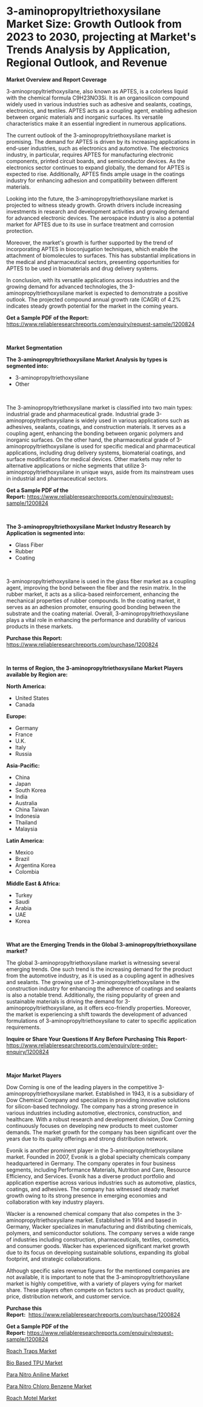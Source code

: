 <p><h1>3-aminopropyltriethoxysilane Market Size: Growth Outlook from 2023 to 2030, projecting at Market's Trends Analysis by Application, Regional Outlook, and Revenue</h1></p><p><strong>Market Overview and Report Coverage</strong></p>
<p><p>3-aminopropyltriethoxysilane, also known as APTES, is a colorless liquid with the chemical formula C9H23NO3Si. It is an organosilicon compound widely used in various industries such as adhesive and sealants, coatings, electronics, and textiles. APTES acts as a coupling agent, enabling adhesion between organic materials and inorganic surfaces. Its versatile characteristics make it an essential ingredient in numerous applications.</p><p>The current outlook of the 3-aminopropyltriethoxysilane market is promising. The demand for APTES is driven by its increasing applications in end-user industries, such as electronics and automotive. The electronics industry, in particular, requires APTES for manufacturing electronic components, printed circuit boards, and semiconductor devices. As the electronics sector continues to expand globally, the demand for APTES is expected to rise. Additionally, APTES finds ample usage in the coatings industry for enhancing adhesion and compatibility between different materials.</p><p>Looking into the future, the 3-aminopropyltriethoxysilane market is projected to witness steady growth. Growth drivers include increasing investments in research and development activities and growing demand for advanced electronic devices. The aerospace industry is also a potential market for APTES due to its use in surface treatment and corrosion protection.</p><p>Moreover, the market's growth is further supported by the trend of incorporating APTES in bioconjugation techniques, which enable the attachment of biomolecules to surfaces. This has substantial implications in the medical and pharmaceutical sectors, presenting opportunities for APTES to be used in biomaterials and drug delivery systems.</p><p>In conclusion, with its versatile applications across industries and the growing demand for advanced technologies, the 3-aminopropyltriethoxysilane market is expected to demonstrate a positive outlook. The projected compound annual growth rate (CAGR) of 4.2% indicates steady growth potential for the market in the coming years.</p></p>
<p><strong>Get a Sample PDF of the Report:</strong> <a href="https://www.reliableresearchreports.com/enquiry/request-sample/1200824">https://www.reliableresearchreports.com/enquiry/request-sample/1200824</a></p>
<p>&nbsp;</p>
<p><strong>Market Segmentation</strong></p>
<p><strong>The 3-aminopropyltriethoxysilane Market Analysis by types is segmented into:</strong></p>
<p><ul><li>3-aminopropyltriethoxysilane</li><li>Other</li></ul></p>
<p>&nbsp;</p>
<p><p>The 3-aminopropyltriethoxysilane market is classified into two main types: industrial grade and pharmaceutical grade. Industrial grade 3-aminopropyltriethoxysilane is widely used in various applications such as adhesives, sealants, coatings, and construction materials. It serves as a coupling agent, enhancing the bonding between organic polymers and inorganic surfaces. On the other hand, the pharmaceutical grade of 3-aminopropyltriethoxysilane is used for specific medical and pharmaceutical applications, including drug delivery systems, biomaterial coatings, and surface modifications for medical devices. Other markets may refer to alternative applications or niche segments that utilize 3-aminopropyltriethoxysilane in unique ways, aside from its mainstream uses in industrial and pharmaceutical sectors.</p></p>
<p><strong>Get a Sample PDF of the Report:</strong>&nbsp;<a href="https://www.reliableresearchreports.com/enquiry/request-sample/1200824">https://www.reliableresearchreports.com/enquiry/request-sample/1200824</a></p>
<p>&nbsp;</p>
<p><strong>The 3-aminopropyltriethoxysilane Market Industry Research by Application is segmented into:</strong></p>
<p><ul><li>Glass Fiber</li><li>Rubber</li><li>Coating</li></ul></p>
<p>&nbsp;</p>
<p><p>3-aminopropyltriethoxysilane is used in the glass fiber market as a coupling agent, improving the bond between the fiber and the resin matrix. In the rubber market, it acts as a silica-based reinforcement, enhancing the mechanical properties of rubber compounds. In the coating market, it serves as an adhesion promoter, ensuring good bonding between the substrate and the coating material. Overall, 3-aminopropyltriethoxysilane plays a vital role in enhancing the performance and durability of various products in these markets.</p></p>
<p><strong>Purchase this Report:</strong>&nbsp; <a href="https://www.reliableresearchreports.com/purchase/1200824">https://www.reliableresearchreports.com/purchase/1200824</a></p>
<p>&nbsp;</p>
<p><strong>In terms of Region, the 3-aminopropyltriethoxysilane Market Players available by Region are:</strong></p>
<p>
    <p> <strong> North America: </strong>
        <ul>
            <li>United States</li>
            <li>Canada</li>
        </ul>
        </p> 
    <p> <strong> Europe: </strong>
        <ul>
            <li>Germany</li>
            <li>France</li>
            <li>U.K.</li>
            <li>Italy</li>
            <li>Russia</li>
        </ul>
        </p> 
    <p> <strong> Asia-Pacific: </strong>
        <ul>
            <li>China</li>
            <li>Japan</li>
            <li>South Korea</li>
            <li>India</li>
            <li>Australia</li>
            <li>China Taiwan</li>
            <li>Indonesia</li>
            <li>Thailand</li>
            <li>Malaysia</li>
        </ul>
        </p> 
    <p> <strong> Latin America: </strong>
        <ul>
            <li>Mexico</li>
            <li>Brazil</li>
            <li>Argentina Korea</li>
            <li>Colombia</li>
        </ul>
        </p> 
    <p> <strong> Middle East & Africa: </strong>
        <ul>
            <li>Turkey</li>
            <li>Saudi</li>
            <li>Arabia</li>
            <li>UAE</li>
            <li>Korea</li>
        </ul>
    </p>
    </p>
<p>&nbsp;</p>
<p><strong>What are the Emerging Trends in the Global 3-aminopropyltriethoxysilane market?</strong></p>
<p><p>The global 3-aminopropyltriethoxysilane market is witnessing several emerging trends. One such trend is the increasing demand for the product from the automotive industry, as it is used as a coupling agent in adhesives and sealants. The growing use of 3-aminopropyltriethoxysilane in the construction industry for enhancing the adherence of coatings and sealants is also a notable trend. Additionally, the rising popularity of green and sustainable materials is driving the demand for 3-aminopropyltriethoxysilane, as it offers eco-friendly properties. Moreover, the market is experiencing a shift towards the development of advanced formulations of 3-aminopropyltriethoxysilane to cater to specific application requirements.</p></p>
<p><strong>Inquire or Share Your Questions If Any Before Purchasing This Report</strong>- <a href="https://www.reliableresearchreports.com/enquiry/pre-order-enquiry/1200824">https://www.reliableresearchreports.com/enquiry/pre-order-enquiry/1200824</a></p>
<p>&nbsp;</p>
<p><strong>Major Market Players</strong></p>
<p><p>Dow Corning is one of the leading players in the competitive 3-aminopropyltriethoxysilane market. Established in 1943, it is a subsidiary of Dow Chemical Company and specializes in providing innovative solutions for silicon-based technology. The company has a strong presence in various industries including automotive, electronics, construction, and healthcare. With a robust research and development division, Dow Corning continuously focuses on developing new products to meet customer demands. The market growth for the company has been significant over the years due to its quality offerings and strong distribution network.</p><p>Evonik is another prominent player in the 3-aminopropyltriethoxysilane market. Founded in 2007, Evonik is a global specialty chemicals company headquartered in Germany. The company operates in four business segments, including Performance Materials, Nutrition and Care, Resource Efficiency, and Services. Evonik has a diverse product portfolio and application expertise across various industries such as automotive, plastics, coatings, and adhesives. The company has witnessed steady market growth owing to its strong presence in emerging economies and collaboration with key industry players.</p><p>Wacker is a renowned chemical company that also competes in the 3-aminopropyltriethoxysilane market. Established in 1914 and based in Germany, Wacker specializes in manufacturing and distributing chemicals, polymers, and semiconductor solutions. The company serves a wide range of industries including construction, pharmaceuticals, textiles, cosmetics, and consumer goods. Wacker has experienced significant market growth due to its focus on developing sustainable solutions, expanding its global footprint, and strategic collaborations.</p><p>Although specific sales revenue figures for the mentioned companies are not available, it is important to note that the 3-aminopropyltriethoxysilane market is highly competitive, with a variety of players vying for market share. These players often compete on factors such as product quality, price, distribution network, and customer service.</p></p>
<p><strong>Purchase this Report:</strong>&nbsp;&nbsp;<a href="https://www.reliableresearchreports.com/purchase/1200824">https://www.reliableresearchreports.com/purchase/1200824</a></p>
<p></p>
<p><strong>Get a Sample PDF of the Report:</strong>&nbsp;<a href="https://www.reliableresearchreports.com/enquiry/request-sample/1200824">https://www.reliableresearchreports.com/enquiry/request-sample/1200824</a></p>
<p><p><a href="https://medium.com/@stephenarmstrong52/roach-traps-market-size-growth-forecast-2023-2030-a0c67e97ebdc">Roach Traps Market</a></p><p><a href="https://www.linkedin.com/pulse/bio-based-tpu-market-size-share-amp-trends-analysis-k3g3e/">Bio Based TPU Market</a></p><p><a href="https://www.linkedin.com/pulse/para-nitro-aniline-market-research-report-provides-feaoe/">Para Nitro Aniline Market</a></p><p><a href="https://www.linkedin.com/pulse/para-nitro-chloro-benzene-market-size-2023-2030-5f0he/">Para Nitro Chloro Benzene Market</a></p><p><a href="https://medium.com/@nicholasgarcia1914/roach-motel-market-size-growth-forecast-2023-2030-22cc6eda29b4">Roach Motel Market</a></p></p>